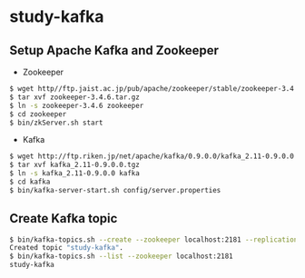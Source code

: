# study-kafka

## Setup Apache Kafka and Zookeeper

* Zookeeper

```bash
$ wget http//ftp.jaist.ac.jp/pub/apache/zookeeper/stable/zookeeper-3.4.6.tar.gz
$ tar xvf zookeeper-3.4.6.tar.gz
$ ln -s zookeeper-3.4.6 zookeeper
$ cd zookeeper
$ bin/zkServer.sh start
```

* Kafka

```bash
$ wget http://ftp.riken.jp/net/apache/kafka/0.9.0.0/kafka_2.11-0.9.0.0.tgz
$ tar xvf kafka_2.11-0.9.0.0.tgz
$ ln -s kafka_2.11-0.9.0.0 kafka
$ cd kafka
$ bin/kafka-server-start.sh config/server.properties
```

## Create Kafka topic

```bash
$ bin/kafka-topics.sh --create --zookeeper localhost:2181 --replication-factor 1 --partitions 1 --topic study-kafka
Created topic "study-kafka".
$ bin/kafka-topics.sh --list --zookeeper localhost:2181
study-kafka
```
